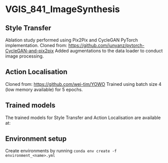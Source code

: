 # VGIS_841_ImageSynthesis

## Style Transfer
Ablation study performed using Pix2Pix and CycleGAN PyTorch implementation. Cloned from: https://github.com/junyanz/pytorch-CycleGAN-and-pix2pix
Added augmentations to the data loader to conduct image processing.

## Action Localisation
Cloned from: https://github.com/wei-tim/YOWO
Trained using batch size 4 (low memory available) for 5 epochs.

## Trained models

The trained models for Style Transfer and Action Localisation are available at:

## Environment setup

Create environments by running `conda env create -f environment_<name>.yml`
